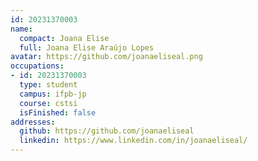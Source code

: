 ```yaml
---
id: 20231370003
name:
  compact: Joana Elise
  full: Joana Elise Araújo Lopes
avatar: https://github.com/joanaeliseal.png
occupations:
- id: 20231370003
  type: student
  campus: ifpb-jp
  course: cstsi
  isFinished: false
addresses:
  github: https://github.com/joanaeliseal
  linkedin: https://www.linkedin.com/in/joanaeliseal/
---
```


